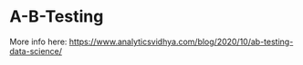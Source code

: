 # A-B-Testing
More info here: https://www.analyticsvidhya.com/blog/2020/10/ab-testing-data-science/
